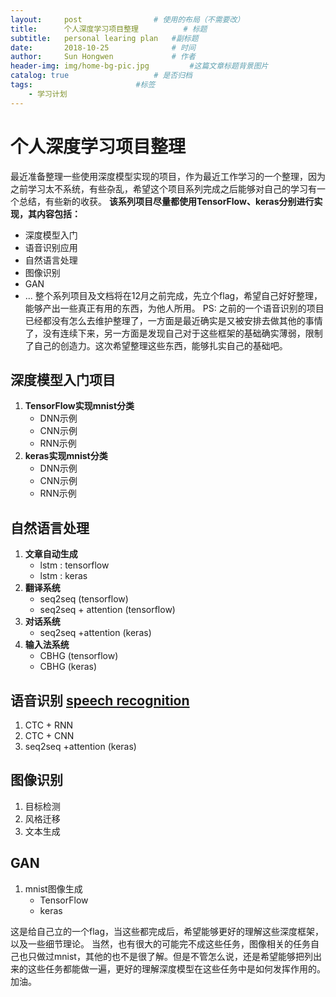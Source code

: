 ```yaml
---
layout:     post   				# 使用的布局（不需要改）
title:      个人深度学习项目整理		    # 标题 
subtitle:   personal learing plan	#副标题
date:       2018-10-25 				# 时间
author:     Sun Hongwen				# 作者
header-img: img/home-bg-pic.jpg 		#这篇文章标题背景图片
catalog: true 					# 是否归档
tags:						#标签
    - 学习计划
---
```


# 个人深度学习项目整理
最近准备整理一些使用深度模型实现的项目，作为最近工作学习的一个整理，因为之前学习太不系统，有些杂乱，希望这个项目系列完成之后能够对自己的学习有一个总结，有些新的收获。
**该系列项目尽量都使用TensorFlow、keras分别进行实现，其内容包括：**
- 深度模型入门
- 语音识别应用
- 自然语言处理
- 图像识别
- GAN
- ...
整个系列项目及文档将在12月之前完成，先立个flag，希望自己好好整理，能够产出一些真正有用的东西，为他人所用。
PS: 之前的一个语音识别的项目已经都没有怎么去维护整理了，一方面是最近确实是又被安排去做其他的事情了，没有连续下来，另一方面是发现自己对于这些框架的基础确实薄弱，限制了自己的创造力。这次希望整理这些东西，能够扎实自己的基础吧。

## 深度模型入门项目
1.	**TensorFlow实现mnist分类**
	- DNN示例
	- CNN示例
	- RNN示例
2.	**keras实现mnist分类**
	- DNN示例
	- CNN示例
	- RNN示例

## 自然语言处理
1. **文章自动生成**
	- lstm : tensorflow
	- lstm : keras
2. **翻译系统**
	- seq2seq (tensorflow)
	- seq2seq + attention (tensorflow)
3. **对话系统**
	- seq2seq +attention (keras)
4. **输入法系统**
	- CBHG (tensorflow)
	- CBHG (keras)

## 语音识别 [speech recognition](https://blog.csdn.net/chinatelecom08/article/details/82557715)
1. CTC + RNN
2. CTC + CNN 
3. seq2seq +attention (keras)

## 图像识别
1. 目标检测
2. 风格迁移
3. 文本生成

## GAN
1. mnist图像生成
	- TensorFlow
	- keras


这是给自己立的一个flag，当这些都完成后，希望能够更好的理解这些深度框架，以及一些细节理论。
当然，也有很大的可能完不成这些任务，图像相关的任务自己也只做过mnist，其他的也不是很了解。但是不管怎么说，还是希望能够把列出来的这些任务都能做一遍，更好的理解深度模型在这些任务中是如何发挥作用的。加油。